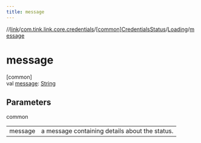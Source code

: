 ```yaml
---
title: message
---
```

//[link](../../../../index.html)/[com.tink.link.core.credentials](../../index.html)/[[common]CredentialsStatus](../index.html)/[Loading](index.html)/[message](message.html)



# message



[common]\
val [message](message.html): [String](https://kotlinlang.org/api/latest/jvm/stdlib/kotlin/-string/index.html)



## Parameters


common

| | |
|---|---|
| message | a message containing details about the status. |





